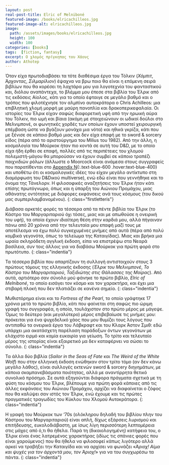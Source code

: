 ```yaml
---
layout: post
real-post-title: Elric of Melniboné
featured-image: /books/elricachilleos.jpg
featured-image-alt: elricachilleos.jpg
image:
  path: /assets/images/books/elricachilleos.jpg
  height: 100
  width: 100
categories: [books]
tags:  [fiction, fantasy]
excerpt: Ο χλομός πρίγκηπας του Χάους
author: Athotep
---
```


Όταν είχα πρωτοδιαβάσει τα τότε διαθέσιμα έργα του Τόλκιν (*Χόμπιτ*, *Άρχοντας*, *Σιλμαρίλιον*) έψαχνα να βρω ποιο θα είναι η επόμενη σειρά βιβλίων που θα κορέσει τη λαχτάρα μου για λογοτεχνία του φανταστικού και, διόλου αναπάντεχα, το βλέμμα μου έπεσε στα βιβλία του Έλρικ από τις εκδόσεις Αίολος, κάτι για το οποίο έφταιγε σε μεγάλο βαθμό και ο τρόπος που φιλοτέχνησε τον αλμπίνο αυτοκράτορα ο Chris Achilleos: μια επιβλητική χλομή μορφή με μαύρη πανοπλία και δρακοπερικεφαλαία. Οι ιστορίες του Έλρικ είχαν σαφώς διαφορετική υφή από την ηρωική αύρα του Τόλκιν, πιο ωμή και βίαια (ακόμη με στοιχειώνουν οι ωδικοί δούλοι στο Μελνιμπονέ, οι φωνητικές χορδές των οποίων έχουν υποστεί χειρουργική επέμβαση ώστε να βγάζουν μονάχα μια νότα) και ηθικά γκρίζα, κάτι που με ξένισε σε κάποιο βαθμό μιας και δεν είχα επαφή με το sword & sorcery είδος (πέρα από το αριστούργημα του Milius του 1982). Από την άλλη, η κοσμολογία του Μούρκοκ ήταν πιο κοντά σε αυτή του D&D, με το οποίο είχα ήδη έρθει σε επαφή, πολλές από τις περιπέτειες του χλομού πολεμιστή-μάγου θα μπορούσαν να έχουν συμβεί σε κάποιο τραπέζι παιχνιδιών ρόλων (άλλωστε ο Moorcock είναι ανάμεσα στους συγγραφείς που παρατίθενται στο [Appendix N](https://dungeonsdragons.fandom.com/wiki/Appendix_N){:.text-blue-600 .hover:text-blue-400} και υποθέτω ότι οι κοσμολογικές ιδέες του είχαν μεγάλο αντίκτυπο στη διαμόρφωση του D&Dικού multiverse), ενώ εδώ είναι που γεννήθηκε και το όνομα της Τάνελορν. Η φιλοσοφικές αναζητήσεις του Έλρικ ήταν κάτι επίσης πρωτόγνωρο, όπως και η ύπαρξη του Αιώνιου Προμάχου, μιας αθάνατης οντότητας με διάφορες εκφάνσεις ανά τους κόσμους (του δικού μας συμπεριλαμβανομένου).
{: class="firstletteris"}

Διάβασα αρκετές φορές τα τέσσερα από τα πέντε βιβλία του Έλρικ (το Κάστρο του Μαργαριταριού όχι τόσες, μιας και με απωθούσε η ονειρική του υφή), τα οποία έχουν ιδιαίτερη θέση στην καρδιά μου, αλλά πήγαιναν πάνω από 20 χρόνια από την τελευταία μου επαφή μαζί τους με αποτέλεσμα να έχω πολύ συγκεχυμένες μνήμες από αυτά (πέρα από πολύ κομβικά γεγονότα, όπως το τελείωμα της Καταιγίδας). Μιας και βρήκα μια ωραία σκληρόδετη αγγλική έκδοση, είπα να επιστρέψω στα Νεαρά βασίλεια, συν τοις άλλοις για να διαβάσω Μούρκοκ για πρώτη φορά στο πρωτότυπο.
{: class="indentia"}

Τα τέσσερα βιβλία που απαρτίζουν τη συλλογή αντιστοιχούν στους 3 πρώτους τόμους της ελληνικής έκδοσης (*Έλρικ του Μελνιμπονέ*, *Το Κάστρο του Μαργαριταριού*, *Ταξιδιώτης στις Θάλασσες της Μοίρας*). Από αυτά, αρτιότερο σαν σύνολο μού φάνηκε το πρώτο βιβλίο, *Elric of Melniboné*, το οποίο εισάγει τον κόσμο και τον χαρακτήρα, και έχει μια στιβαρή πλοκή που δεν πλατιάζει σε κανένα σημείο.
{: class="indentia"}

Μυθιστόρημα είναι και το *Fortress of the Pearl*, το οποίο γράφτηκε 17 χρόνια μετά το πρώτο βιβλίο, κάτι που φαίνεται στη σαφώς πιο ώριμη γραφή του συγγραφέα, η οποία, τουλάχιστον στο πρώτο μέρος με μάγεψε. Όμως το δεύτερο (και μεγαλύτερο) μέρος επιβεβαίωσε τις μνήμες μου: πρόκειται για ένα ψυχεδελικό χάος που μου θυμίζει τους λόγους που αντιπαθώ τα ονειρικά έργα του Λάβκραφτ και του Κλαρκ Άστον Σμιθ: εδώ υπάρχει μια ακατάσχετη παρέλαση παράδοξων όντων γεγονότων με ελάχιστο ειρμό και καμία ευκαιρία για γείωση. Το τρίτο και τελευταίο μέρος της ιστορίας είναι εξαιρετικό μα δεν καταφέρνει να σώσει το σύνολο.
{: class="indentia"}

Τα άλλα δύο βιβλία (*Sailor in the Seas of Fate* και *The Weird of the White Wolf*) που στην ελληνική έκδοση ενώθηκαν στον τρίτο τόμο (αν δεν κάνω μεγάλο λάθος), είναι συλλογές εκτενών sword & sorcery διηγημάτων, με κάποια σκαμπανεβάσματα ποιότητας, αλλά με αναντίρρητα θετικό συνολικό πρόσημο. Σε αυτά εξηγούνται διάφορα πράγματα σχετικά με τη φύση του κόσμου του Έλρικ, βλέπουμε για πρώτη φορά κάποιες από τις άλλες εκφάνσεις του Αιώνιου Προμάχου, αρχίζει να διαφαίνεται ο ζόφος που θα καλύψει σαν ιστός τον Έλρικ, ενώ έχουμε και τις πρώτες πραγματικές τραγωδίες του Κύκλου του Χλομού Αυτοκράτορα.
{: class="indentia"}

Η γραφή του Μούρκοκ των ‘70s (ολόκληρου δηλαδή του βιβλίου πλην του Κάστρου του Μαργαριταριού) είναι απλή, δίχως εξάρσεις λυρισμού και επιτήδευσης, ευκολοδιάβαστη, με ίσως λίγη περισσότερη λεπτομέρεια στις μάχες από ό,τι θα ήθελα. Παρά τη (δικαιολογημένη) κατήφεια του, ο Έλρικ είναι ένας λατρεμένος χαρακτήρας (ιδίως τις σπάνιες φορές που είναι χαρούμενος) που θα ήθελα να φιλοσοφεί κάπως λιγότερο αλλά αρκεί να τραβήξει την Καταιγίδα και να αρχίσει να φωνάζει «*Άριοχ! Αίμα και ψυχές για τον άρχοντά μου, τον Άριοχ!*» για να του συγχωρέσω τα πάντα. 
{: class="indentia"}
